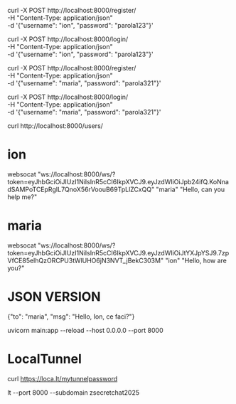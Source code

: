 curl -X POST http://localhost:8000/register/ \
  -H "Content-Type: application/json" \
  -d '{"username": "ion", "password": "parola123"}'


curl -X POST http://localhost:8000/login/ \
  -H "Content-Type: application/json" \
  -d '{"username": "ion", "password": "parola123"}'


curl -X POST http://localhost:8000/register/ \
  -H "Content-Type: application/json" \
  -d '{"username": "maria", "password": "parola321"}'


curl -X POST http://localhost:8000/login/ \
  -H "Content-Type: application/json" \
  -d '{"username": "maria", "password": "parola321"}'

curl http://localhost:8000/users/

# ion
websocat "ws://localhost:8000/ws/?token=eyJhbGciOiJIUzI1NiIsInR5cCI6IkpXVCJ9.eyJzdWIiOiJpb24ifQ.KoNnadSAMPoTCEpRgIL7QnoX56rVoouB69TpLlZCxQQ"
"maria" "Hello, can you help me?"

# maria
websocat "ws://localhost:8000/ws/?token=eyJhbGciOiJIUzI1NiIsInR5cCI6IkpXVCJ9.eyJzdWIiOiJtYXJpYSJ9.7zpVfCE85elhQzORCPU3tWlUHO6jN3NVT_jBekC303M"
"ion" "Hello, how are you?"

# JSON VERSION
{"to": "maria", "msg": "Hello, Ion, ce faci?"}

uvicorn main:app --reload --host 0.0.0.0 --port 8000

# LocalTunnel
curl https://loca.lt/mytunnelpassword

lt --port 8000 --subdomain zsecretchat2025
